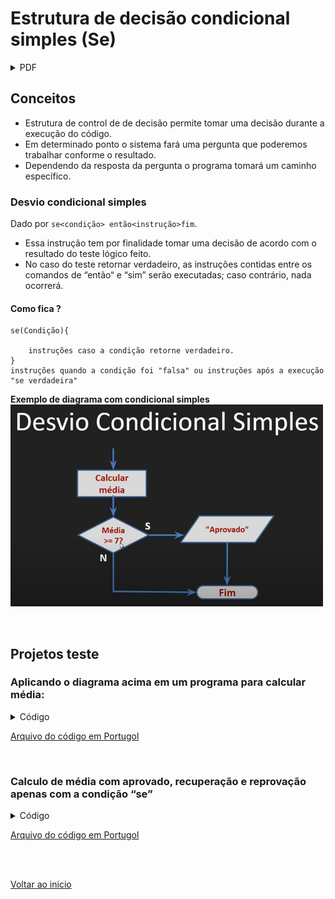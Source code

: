 # Estrutura de decisão condicional simples (Se)

<details>
<summary>PDF</summary>

[PDF estrutura condicional](/Arquivos/Pdf/Estrutura%20de%20decis%C3%A3o%20condicional.pdf)

</details>


## Conceitos
- Estrutura de control de de decisão permite tomar uma decisão durante a execução do código.
- Em determinado ponto o sistema fará uma pergunta que poderemos trabalhar conforme o resultado.
- Dependendo da resposta da pergunta o programa tomará um caminho específico.

### Desvio condicional simples

Dado por `se<condição> então<instrução>fim`.

- Essa instrução tem por finalidade tomar uma decisão de acordo com o resultado do teste lógico feito.
- No caso do teste retornar verdadeiro, as instruções contidas entre os comandos de “então“ e “sim” serão executadas; caso contrário, nada ocorrerá.

#### Como fica ?

```portugol
se(Condição){

	instruções caso a condição retorne verdadeiro.
}
instruções quando a condição foi "falsa" ou instruções após a execução "se verdadeira"
```

**Exemplo de diagrama com condicional simples** 
<img src="/Arquivos/img/22.jpg" alt="Texto Alternativo" width="500">

<br>

## Projetos teste

### Aplicando o diagrama acima em um programa para calcular média:

<details>
<summary>Código</summary>

```portugol
programa
{
	real nota_1, nota_2, nota_3 //Variáveispara guardar as notas do trimestre.
	real media //Variável para guardar a média geral nos 3 semetres.
	
	funcao inicio()
	{
		escreva("Entre com a primeira nota do aluno: ")
		leia(nota_1)//Pegando a primeira nota.
		
		escreva("Entre com a segunda nota do aluno: ")
		leia(nota_2)//Pegando a segunda nota.

		escreva("Entre com a terceira nota do aluno: ")
		leia(nota_3)//Pegando a segunda nota.

		media = (nota_1 + nota_2 + nota_3) / 3 //Guardando a média das 3 notas.

		se(media >= 7) {//Condição para aprovar o aluno
			escreva("Resultado: Aprovado, chefe ! \n") 
		}
		escreva("Sua média foi: ", media,"\n")//Valor total da média
	}
}
```

</details>

[Arquivo do código em Portugol](/Arquivos/C%C3%B3digo/Teste%20calculo%20de%20m%C3%A9dia%20com%20decis%C3%A3o%20(se).por)

<br>

### Calculo de média com aprovado, recuperação e reprovação apenas com a condição “se”

<details>
<summary>Código</summary>

```portugol
programa
{
	real nota_1, nota_2, nota_3 //Variáveispara guardar as notas do trimestre.
	real media //Variável para guardar a média geral nos 3 semetres.
	
	funcao inicio()
	{
		escreva("Entre com a primeira nota do aluno: ")
		leia(nota_1)//Pegando a primeira nota.
		
		escreva("Entre com a segunda nota do aluno: ")
		leia(nota_2)//Pegando a segunda nota.

		escreva("Entre com a terceira nota do aluno: ")
		leia(nota_3)//Pegando a segunda nota.

		media = (nota_1 + nota_2 + nota_3) / 3 //Guardando a média das 3 notas.

		se(media >= 7) {//Condição para aprovar o aluno
			escreva("Resultado: Aprovado, chefe ! \n") 
		}

		se((media >= 4) e (media < 7)) {//Condição para recuperação do aluno
			escreva("Em recuperação. Se esforçe mais que ainda da pra passar, champz ! \n") 
		}

		se(media < 4) {//Condição para reprovação do aluno
			escreva("Infelizmente não foi dessa vez. tente novamente ano que vem, filho ! \n") 
		}
		escreva("Sua média foi: ", media,"\n")//Valor total da média
	}
}
```

</details>

[Arquivo do código em Portugol](/Arquivos/C%C3%B3digo/Teste%20calculo%20de%20m%C3%A9dia%20completo%20feito%20apenas%20por%20decis%C3%A3o%20(se).por)

<br>

<br>

[Voltar ao inicio](/README.md)